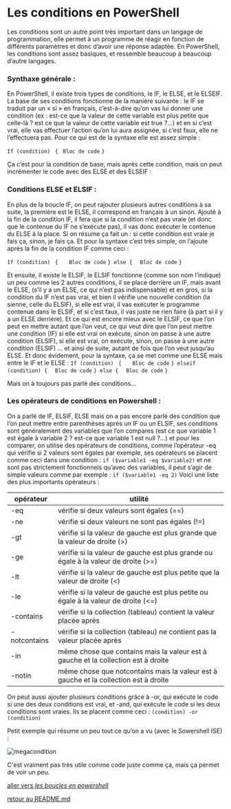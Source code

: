 # Les conditions en PowerShell

Les conditions sont un autre point très important dans un langage de programmation, elle permet à un programme de réagir en fonction de différents paramètres et donc d’avoir une réponse adaptée.
En PowerShell, les conditions sont assez basiques, et ressemble beaucoup à beaucoup d’autre langages.

### Synthaxe générale :

En PowerShell, il existe trois types de conditions, le IF, le ELSE, et le ELSEIF.
La base de ses conditions fonctionne de la manière suivante : le IF se traduit par un « si » en français, c’est-à-dire qu’on vas lui donner une condition (ex : est-ce que la valeur de cette variable est plus petite que celle-là ? est ce que la valeur de cette variable est true ?...) et en si c’est vrai, elle vas effectuer l’action qu’on lui aura assignée, si c’est faux, elle ne l’effectuera pas.
Pour ce qui est de la syntaxe elle est assez simple :

```If (condition) ```
```{```
```	Bloc de code```
```}```

Ça c’est pour la condition de base, mais après cette condition, mais on peut incrémenter le code avec des ELSE et des ELSEIF :

### Conditions ELSE et ELSIF : 

En plus de la boucle IF, on peut rajouter plusieurs autres conditions à sa suite, la première est le ELSE, il correspond en français à un sinon. 
Ajouté à la fin de la condition IF, il fera que si la condition n’est pas vraie (et donc que le contenue du IF ne s’exécute pas), il vas donc exécuter le contenue du ELSE à la place. 
Si on résume ça fait un : si cette condition est vraie je fais ça, sinon, je fais ça.
Et pour la syntaxe c’est très simple, on l’ajoute après la fin de la condition IF comme ceci :

`If (condition) `
`{`
`	Bloc de code`
`} else {`
`	Bloc de code `
`}`

Et ensuite, il existe le ELSIF, le ELSIF fonctionne (comme son nom l’indique) un peu comme les 2 autres conditions, il se place derrière un IF, mais avant le ELSE, (s’il y a un ELSE, ce qui n’est pas indispensable) et en gros, si la condition du IF n’est pas vrai, et bien il vérifie une nouvelle condition (la sienne, celle du ELSIF), si elle est vrai, il vas exécuter le programme contenue dans le ELSIF, et si c’est faux, il vas juste ne rien faire (à part si il y a un ELSE derrière).
Et ce qui est encore mieux avec le ELSIF, ce que l’on peut en mettre autant que l’on veut, ce qui veut dire que l’on peut mettre une condition (IF) si elle est vrai on exécute, sinon on passe à une autre condition (ELSIF), si elle est vrai, on exécute, sinon, on passe à une autre condition (ELSIF) … et ainsi de suite, autant de fois que l’on veut jusqu’au ELSE.
Et donc évidement, pour la syntaxe, ça se met comme une ELSE mais entre le IF et le ELSE :
`If (condition) `
`{`
`	Bloc de code`
`} elseif (condition) {`
`	Bloc de code `
`} else {`
`	Bloc de code `
`}`

Mais on à toujours pas parlé des conditions…

### Les opérateurs de conditions en Powershell :

On a parlé de IF, ELSIF, ELSE mais on a pas encore parlé des condition que l’on peut mettre entre parenthèses après un IF ou un ELSIF, ses conditions sont généralement des variables que l’on compares (est ce que variable 1 est égale à variable 2 ? est-ce que variable 1 est null ?...) et pour les comparer, on utilise des opérateurs de conditions, comme l’opérateur -eq qui vérifie si 2 valeurs sont égales par exemple,  ses opérateurs se placent comme ceci dans une condition : ``` if ($variable1 -eq $variable2) ``` et ne sont pas strictement fonctionnels qu’avec des variables, il peut s’agir de simple valeurs comme par exemple : ``` if ($variable1 -eq 2) ```
Voici une liste des plus importants opérateurs : 

|opérateur |utilité |
|--|----|
|-eq |vérifie si deux valeurs sont égales (==) |
|-ne |vérifie si deux valeurs ne sont pas égales (!=) |
|-gt |vérifie si la valeur de gauche est plus grande que la valeur de droite (>) |
|-ge |vérifie si la valeur de gauche est plus grande ou égale à la valeur de droite (>=) |
|-lt |vérifie si la valeur de gauche est plus petite que la valeur de droite (<) |
|-le |vérifie si la valeur de gauche est plus petite ou égale à la valeur de droite (<=) |
|-contains |vérifie si la collection (tableau) contient la valeur placée après |
|-notcontains |vérifie si la collection (tableau) ne contient pas la valeur placée après |
|-in |même chose que contains mais la valeur est à gauche et la collection est à droite |
|-notin |même chose que notcontains mais la valeur est à gauche et la collection est à droite |

On peut aussi ajouter plusieurs conditions grâce à -or, qui exécute le code si une des deux conditions est vrai, et -and, qui exécute le code si les deux conditions sont vraies. Ils se placent comme ceci :
`(condition) -or (condition)`

Petit exemple qui résume un peu tout ce qu’on a vu (avec le Sowershell ISE) :

![megacondition](https://github.com/LBROCHARD/cours-linux/blob/main/images/Capture%20d%E2%80%99%C3%A9cran%202020-12-15%20104843.png "elle veut rien dire, mais elle prend un peu tout")

C'est vraiment pas très utile comme code juste comme ça, mais ça permet de voir un peu.

[aller vers *les boucles en powershell*](https://github.com/LBROCHARD/cours-linux/blob/main/cours/les_boucles.md)

[retour au README.md](https://github.com/LBROCHARD/cours-linux)

